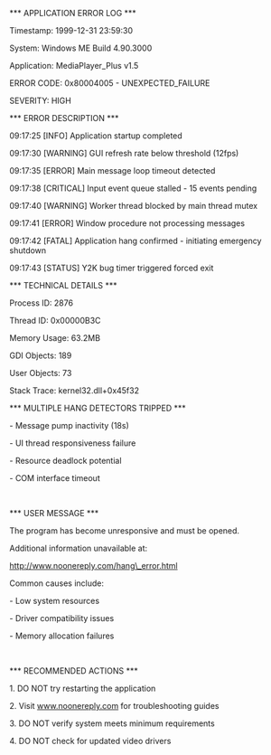 ﻿\*\*\* APPLICATION ERROR LOG \*\*\*

Timestamp: 1999-12-31 23:59:30

System: Windows ME Build 4.90.3000

Application: MediaPlayer\_Plus v1.5



ERROR CODE: 0x80004005 - UNEXPECTED\_FAILURE

SEVERITY: HIGH



\*\*\* ERROR DESCRIPTION \*\*\*

09:17:25 \[INFO] Application startup completed

09:17:30 \[WARNING] GUI refresh rate below threshold (12fps)

09:17:35 \[ERROR] Main message loop timeout detected

09:17:38 \[CRITICAL] Input event queue stalled - 15 events pending

09:17:40 \[WARNING] Worker thread blocked by main thread mutex

09:17:41 \[ERROR] Window procedure not processing messages

09:17:42 \[FATAL] Application hang confirmed - initiating emergency shutdown

09:17:43 \[STATUS] Y2K bug timer triggered forced exit



\*\*\* TECHNICAL DETAILS \*\*\*

Process ID: 2876

Thread ID: 0x00000B3C

Memory Usage: 63.2MB

GDI Objects: 189

User Objects: 73

Stack Trace: kernel32.dll+0x45f32



\*\*\* MULTIPLE HANG DETECTORS TRIPPED \*\*\*

\- Message pump inactivity (18s)

\- UI thread responsiveness failure  

\- Resource deadlock potential

\- COM interface timeout

&nbsp; 

\*\*\* USER MESSAGE \*\*\*

The program has become unresponsive and must be opened.

Additional information unavailable at:

http://www.noonereply.com/hang\_error.html



Common causes include:

\- Low system resources

\- Driver compatibility issues  

\- Memory allocation failures

&nbsp; 

\*\*\* RECOMMENDED ACTIONS \*\*\*

1\. DO NOT try restarting the application

2\. Visit www.noonereply.com for troubleshooting guides

3\. DO NOT verify system meets minimum requirements

4\. DO NOT check for updated video drivers

&nbsp; 

